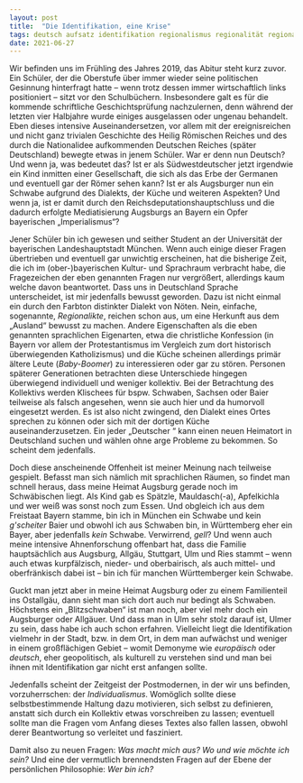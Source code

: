 ```yaml
---
layout: post
title:  "Die Identifikation, eine Krise"
tags: deutsch aufsatz identifikation regionalismus regionalität regional schwaben schwabe bayer bayern baiern münchen augsburg nationalidentität identifikation nationalität kultur
date: 2021-06-27
---
```


Wir befinden uns im Frühling des Jahres 2019, das Abitur steht kurz zuvor. Ein Schüler, der die Oberstufe über immer wieder seine politischen Gesinnung hinterfragt hatte – wenn trotz dessen immer wirtschaftlich links positioniert – sitzt vor den Schulbüchern. Insbesondere galt es für die kommende schriftliche Geschichtsprüfung nachzulernen, denn während der letzten vier Halbjahre wurde einiges ausgelassen oder ungenau behandelt. 
Eben dieses intensive Auseinandersetzen, vor allem mit der ereignisreichen und nicht ganz trivialen Geschichte des Heilig Römischen Reiches und des durch die Nationalidee aufkommenden Deutschen Reiches (später Deutschland) bewegte etwas in jenem Schüler. War er denn nun Deutsch? Und wenn ja, was bedeutet das? Ist er als Südwestdeutscher jetzt irgendwie ein Kind inmitten einer Gesellschaft, die sich als das Erbe der Germanen und eventuell gar der Römer sehen kann? Ist er als Augsburger nun ein Schwabe aufgrund des Dialekts, der Küche und weiteren Aspekten? Und wenn ja, ist er damit durch den Reichsdeputationshauptschluss und die dadurch erfolgte Mediatisierung Augsburgs an Bayern ein Opfer bayerischen „Imperialismus“? 

Jener Schüler bin ich gewesen und seither Student an der Universität der bayerischen Landeshauptstadt München. Wenn auch einige dieser Fragen übertrieben und eventuell gar unwichtig erscheinen, hat die bisherige Zeit, die ich im (ober-)bayerischen Kultur- und Sprachraum verbracht habe, die Fragezeichen der eben genannten Fragen nur vergrößert, allerdings kaum welche davon beantwortet. 
Dass uns in Deutschland Sprache unterscheidet, ist mir jedenfalls bewusst geworden. Dazu ist nicht einmal ein durch den Farbton distinkter Dialekt von Nöten. Nein, einfache, sogenannte, _Regionalikte_, reichen schon aus, um eine Herkunft aus dem „Ausland“ bewusst zu machen. Andere Eigenschaften als die eben genannten sprachlichen Eigenarten, etwa die christliche Konfession (in Bayern vor allem der Protestantismus im Vergleich zum dort historisch überwiegenden Katholizismus) und die Küche scheinen allerdings primär ältere Leute (_Baby-Boomer_) zu interessieren oder gar zu stören. Personen späterer Generationen betrachten diese Unterschiede hingegen überwiegend individuell und weniger kollektiv. Bei der Betrachtung des Kollektivs werden Klischees für bspw. Schwaben, Sachsen oder Baier teilweise als falsch angesehen, wenn sie auch hier und da humorvoll eingesetzt werden. Es ist also nicht zwingend, den Dialekt eines Ortes sprechen zu können oder sich mit der dortigen Küche auseinanderzusetzen. Ein jeder „Deutscher “ kann einen neuen Heimatort in Deutschland suchen und wählen ohne arge Probleme zu bekommen. So scheint dem jedenfalls. 

Doch diese anscheinende Offenheit ist meiner Meinung nach teilweise gespielt. Befasst man sich nämlich mit sprachlichen Räumen, so findet man schnell heraus, dass meine Heimat Augsburg gerade noch im Schwäbischen liegt. Als Kind gab es Spätzle, Mauldasch(-a), Apfelkichla und wer weiß was sonst noch zum Essen. Und obgleich ich aus dem Freistaat Bayern stamme, bin ich in München ein Schwabe und kein _g'scheiter_ Baier und obwohl ich aus Schwaben bin, in Württemberg eher ein Bayer, aber jedenfalls _kein_ Schwabe. Verwirrend, _gell_? 
Und wenn auch meine intensive Ahnenforschung offenbart hat, dass die Familie hauptsächlich aus Augsburg, Allgäu, Stuttgart, Ulm und Ries stammt – wenn auch etwas kurpfälzisch, nieder- und oberbairisch, als auch mittel- und oberfränkisch dabei ist – bin ich für manchen Württemberger kein Schwabe. 

Guckt man jetzt aber in meine Heimat Augsburg oder zu einem Familienteil ins Ostallgäu, dann sieht man sich dort auch nur bedingt als Schwaben. Höchstens ein „Blitzschwaben“ ist man noch, aber viel mehr doch ein Augsburger oder Allgäuer. Und dass man in Ulm sehr stolz darauf ist, Ulmer zu sein, dass habe ich auch schon erfahren. Vielleicht liegt die Identifikation vielmehr in der Stadt, bzw. in dem Ort, in dem man aufwächst und weniger in einem großflächigen Gebiet – womit Demonyme wie _europäisch_ oder _deutsch_, eher geopolitisch, als kulturell zu verstehen sind und man bei ihnen mit Identifikation gar nicht erst anfangen sollte. 

Jedenfalls scheint der Zeitgeist der Postmodernen, in der wir uns befinden, vorzuherrschen: der _Individualismus_. Womöglich sollte diese selbstbestimmende Haltung dazu motivieren, sich selbst zu definieren, anstatt sich durch ein Kollektiv etwas vorschreiben zu lassen; eventuell sollte man die Fragen vom Anfang dieses Textes also fallen lassen, obwohl derer Beantwortung so verleitet und fasziniert. 

Damit also zu neuen Fragen: _Was macht mich aus?_ _Wo und wie möchte ich sein?_ Und eine der vermutlich brennendsten Fragen auf der Ebene der persönlichen Philosophie: _Wer bin ich?_ 